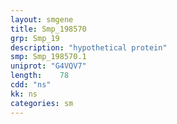 ```yaml
---
layout: smgene
title: Smp_198570
grp: Smp_19
description: "hypothetical protein"
smp: Smp_198570.1
uniprot: "G4VQV7"
length:    78
cdd: "ns"
kk: ns
categories: sm
---
```

